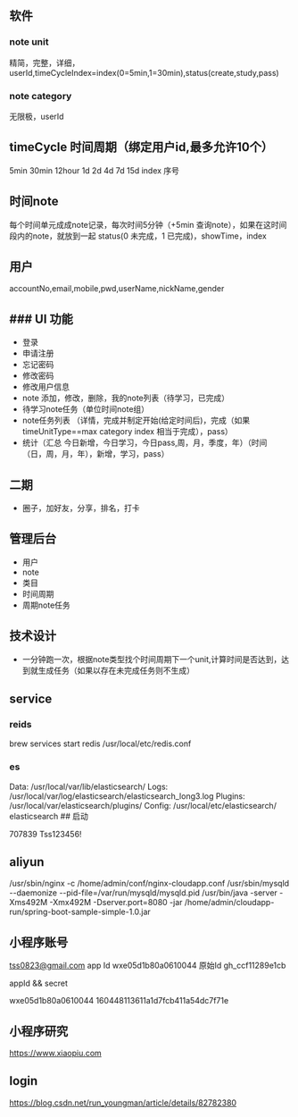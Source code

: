 ## 软件
### note unit
精简，完整，详细，userId,timeCycleIndex=index(0=5min,1=30min),status(create,study,pass)

### note category 
无限极，userId

## timeCycle 时间周期（绑定用户id,最多允许10个）
5min 30min 12hour 1d 2d 4d 7d 15d
index 序号


## 时间note
每个时间单元成成note记录，每次时间5分钟（+5min 查询note），如果在这时间段内的note，就放到一起
status(0 未完成，1 已完成)，showTime，index

## 用户
accountNo,email,mobile,pwd,userName,nickName,gender

## ### UI 功能
* 登录
* 申请注册
* 忘记密码
* 修改密码
* 修改用户信息
* note 添加，修改，删除，我的note列表（待学习，已完成）
* 待学习note任务（单位时间note组）
* note任务列表 （详情，完成并制定开始(给定时间后)，完成（如果timeUnitType==max category index 相当于完成），pass）
* 统计（汇总 今日新增，今日学习，今日pass,周，月，季度，年）（时间（日，周，月，年），新增，学习，pass）

## 二期
* 圈子，加好友，分享，排名，打卡

## 管理后台
* 用户
* note
* 类目
* 时间周期
* 周期note任务

## 技术设计
* 一分钟跑一次，根据note类型找个时间周期下一个unit,计算时间是否达到，达到就生成任务（如果以存在未完成任务则不生成）

## service
### reids
brew services start redis
/usr/local/etc/redis.conf

### es
Data:    /usr/local/var/lib/elasticsearch/
Logs:    /usr/local/var/log/elasticsearch/elasticsearch_long3.log
Plugins: /usr/local/var/elasticsearch/plugins/
Config:  /usr/local/etc/elasticsearch/
elasticsearch  ## 启动


707839
Tss123456!


## aliyun
/usr/sbin/nginx -c /home/admin/conf/nginx-cloudapp.conf
/usr/sbin/mysqld --daemonize --pid-file=/var/run/mysqld/mysqld.pid
/usr/bin/java -server -Xms492M -Xmx492M -Dserver.port=8080 -jar /home/admin/cloudapp-run/spring-boot-sample-simple-1.0.jar

## 小程序账号
tss0823@gmail.com
app Id wxe05d1b80a0610044
原始Id gh_ccf11289e1cb


appId && secret


wxe05d1b80a0610044
160448113611a1d7fcb411a54dc7f71e

## 小程序研究
https://www.xiaopiu.com



## login
https://blog.csdn.net/run_youngman/article/details/82782380

